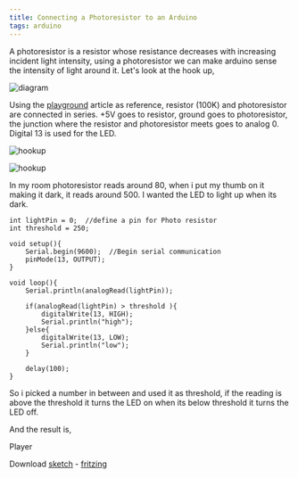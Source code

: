 ```yaml
---
title: Connecting a Photoresistor to an Arduino
tags: arduino
---
```


A photoresistor is a resistor whose resistance decreases with increasing
incident light intensity, using a photoresistor we can make arduino
sense the intensity of light around it. Let's look at the hook up,

![diagram](/images/post/photoresistor.png)

Using the
[playground](http://www.arduino.cc/playground/Learning/PhotoResistor)
article as reference, resistor (100K) and photoresistor are connected in
series. +5V goes to resistor, ground goes to photoresistor, the junction
where the resistor and photoresistor meets goes to analog 0. Digital 13
is used for the LED.

![hookup](/images/post/arduino-photoresistor.jpeg)

![hookup](/images/post/arduino-photoresistor-1.jpeg)

In my room photoresistor reads around 80, when i put my thumb on it
making it dark, it reads around 500. I wanted the LED to light up when
its dark.

    int lightPin = 0;  //define a pin for Photo resistor
    int threshold = 250;

    void setup(){
        Serial.begin(9600);  //Begin serial communication
        pinMode(13, OUTPUT);
    }

    void loop(){
        Serial.println(analogRead(lightPin)); 
    
        if(analogRead(lightPin) > threshold ){    
            digitalWrite(13, HIGH);
            Serial.println("high"); 
        }else{
            digitalWrite(13, LOW);
            Serial.println("low"); 
        }
    
        delay(100);
    }

So i picked a number in between and used it as threshold, if the reading
is above the threshold it turns the LED on when its below threshold it
turns the LED off.

And the result is,

<p id='preview'>Player</p>
<script type='text/javascript' src='/swfobject.js'></script>
<script type='text/javascript'>
	var s1 = new SWFObject('/player.swf','player','400','300','9');
	s1.addParam('allowfullscreen','true');
	s1.addParam('allowscriptaccess','always');
	s1.addParam('flashvars','file=/video/arduino-photoresistor.mp4');
	s1.write('preview');
</script>

Download [sketch](/code/arduino/photoresistor/photoresistor.pde) -
[fritzing](/code/arduino/photoresistor/photoresistor.fz)
